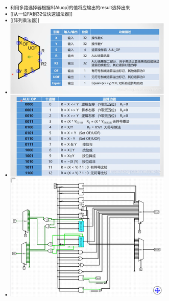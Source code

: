 - 利用多路选择器根据S(Aluop)的值将应输出的result选择出来
-  [[从一位FA到32位快速加法器]]
- [[阵列乘法器]]
- ![](attachments/Pasted%20image%2020221207141257.png)
- ![](attachments/Pasted%20image%2020221207141303.png)
- ![](attachments/Pasted%20image%2020221207140803.png)
